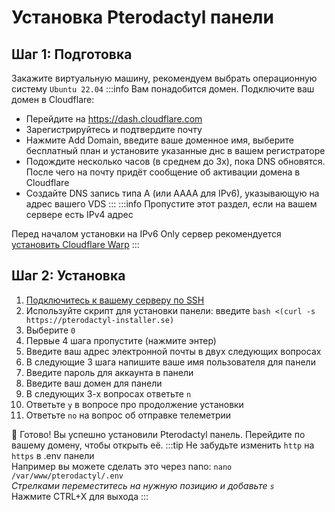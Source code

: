 # Установка Pterodactyl панели

## Шаг 1: Подготовка
Закажите виртуальную машину, рекомендуем выбрать операционную систему `Ubuntu 22.04`
:::info
Вам понадобится домен. Подключите ваш домен в Cloudflare:
* Перейдите на https://dash.cloudflare.com
* Зарегистрируйтесь и подтвердите почту
* Нажмите Add Domain, введите ваше доменное имя, выберите бесплатный план и установите указанные днс в вашем регистраторе
* Подождите несколько часов (в среднем до 3х), пока DNS обновятся. После чего на почту придёт сообщение об активации домена в Cloudflare
* Создайте DNS запись типа A (или AAAA для IPv6), указывающую на адрес вашего VDS
:::
:::info
Пропустите этот раздел, если на вашем сервере есть IPv4 адрес  

Перед началом установки на IPv6 Only сервер рекомендуется [установить Cloudflare Warp](/docs/vm/warp)
:::

## Шаг 2: Установка
1. [Подключитесь к вашему серверу по SSH](/docs/vm/ssh)
2. Используйте скрипт для установки панели: введите `bash <(curl -s https://pterodactyl-installer.se)`
3. Выберите `0`
4. Первые 4 шага пропустите (нажмите энтер)
5. Введите ваш адрес электронной почты в двух следующих вопросах
6. В следующие 3 шага напишите ваше имя пользователя для панели
7. Введите пароль для аккаунта в панели
8. Введите ваш домен для панели
9. В следующих 3-х вопросах ответьте `n`
10. Ответьте `y` в вопросе про продолжение установки
11. Ответьте `no` на вопрос об отправке телеметрии

🎉 Готово! Вы успешно установили Pterodactyl панель. Перейдите по вашему домену, чтобы открыть её.
:::tip
Не забудьте изменить `http` на `https` в .env панели  
Например вы можете сделать это через nano: 
`nano /var/www/pterodactyl/.env`  
*Стрелками переместитесь на нужную позицию и добавьте `s`*  
Нажмите CTRL+X для выхода
:::
